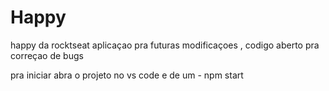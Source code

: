 # Happy
happy da rocktseat
aplicaçao pra futuras modificaçoes , codigo aberto pra correçao de bugs

pra iniciar abra o projeto no vs code e de um - npm start
